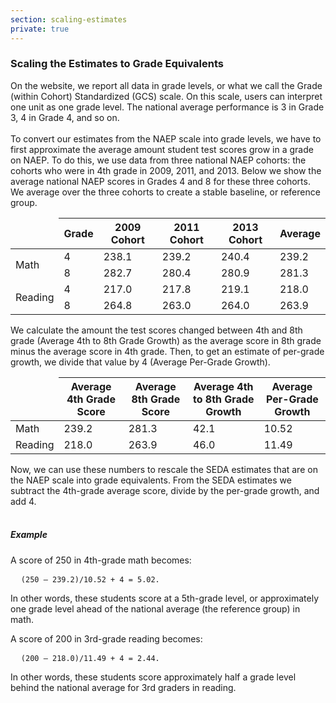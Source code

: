 ```yaml
---
section: scaling-estimates
private: true
---
```

<h3>Scaling the Estimates to Grade Equivalents</h3>

On the website, we report all data in grade levels, or what we call the Grade (within Cohort) Standardized (GCS) scale. On this scale, users can interpret one unit as one grade level. The national average performance is 3 in Grade 3, 4 in Grade 4, and so on. 
<br><br>
To convert our estimates from the NAEP scale into grade levels, we have to first approximate the average amount student test scores grow in a grade on NAEP. To do this, we use data from three national NAEP cohorts: the cohorts who were in 4th grade in 2009, 2011, and 2013. Below we show the average national NAEP scores in Grades 4 and 8 for these three cohorts. We average over the three cohorts to create a stable baseline, or reference group.
<table class="table-responsive table seda-table">
<thead><tr><th style="border: none;" title="Field #1"></th>
<th title="Field #2">Grade</th>
<th title="Field #3">2009 Cohort</th>
<th title="Field #4">2011 Cohort</th>
<th title="Field #5">2013 Cohort</th>
<th title="Field #6">Average</th>
</tr></thead>
<tbody><tr>
<td rowspan="2">Math</td>
<td>4</td>
<td>238.1</td>
<td>239.2</td>
<td>240.4</td>
<td>239.2</td>
</tr>
<tr>

<td style="border-left-width: 2px;">8</td>
<td>282.7</td>
<td>280.4</td>
<td>280.9</td>
<td>281.3</td>
</tr>
<tr>
<td rowspan="2">Reading</td>
<td>4</td>
<td>217.0</td>
<td>217.8</td>
<td>219.1</td>
<td>218.0</td>
</tr>
<tr>

<td style="border-left-width: 2px;">8</td>
<td>264.8</td>
<td>263.0</td>
<td>264.0</td>
<td>263.9</td>
</tr>
</tbody></table>

We calculate the amount the test scores changed between 4th and 8th grade (Average 4th to 8th Grade Growth) as the average score in 8th grade minus the average score in 4th grade. Then, to get an estimate of per-grade growth, we divide that value by 4 (Average Per-Grade Growth).


<table class="table seda-table table-responsive">
<thead>
<tr>
<th style="border:none;"></th>
<th>Average 4th Grade Score</th>
<th>Average 8th Grade Score</th>
<th>Average 4th to 8th Grade Growth</th>
<th>Average Per-Grade Growth</th>
</tr>
</thead>

<tbody>
<tr>
<td>Math</td>
<td>239.2</td>
<td>281.3</td>
<td>42.1</td>
<td>10.52</td>
</tr>

<tr>
<td>Reading</td>
<td>218.0</td>
<td>263.9</td>
<td>46.0</td>
<td>11.49</td>
</tr>
</tbody>
</table>

Now, we can use these numbers to rescale the SEDA estimates that are on the NAEP scale into grade equivalents. From the SEDA estimates we subtract the 4th-grade average score, divide by the per-grade growth, and add 4.
<br><br>
<h5>Example</h5>

A score of 250 in 4th-grade math becomes:

<pre>
  <code>(250 – 239.2)/10.52 + 4 = 5.02.</code>
</pre>

In other words, these students score at a 5th-grade level, or approximately one grade level ahead of the national average (the reference group) in math.

A score of 200 in 3rd-grade reading becomes:

<pre>
  <code>(200 – 218.0)/11.49 + 4 = 2.44.</code>
</pre>

In other words, these students score approximately half a grade level behind the national average for 3rd graders in reading.
